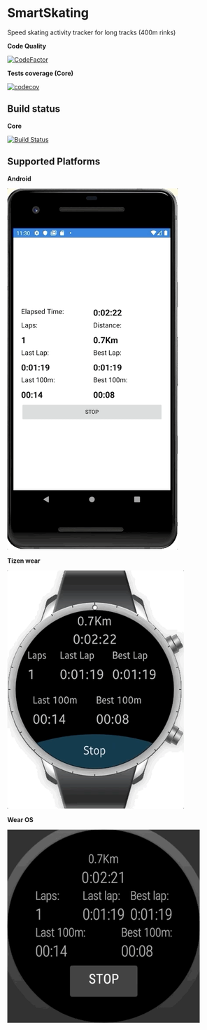 # SmartSkating
Speed skating activity tracker for long tracks (400m rinks)

**Code Quality**

[![CodeFactor](https://www.codefactor.io/repository/github/anton-makarevich/smartskating/badge)](https://www.codefactor.io/repository/github/anton-makarevich/smartskating)

**Tests coverage (Core)**

[![codecov](https://codecov.io/gh/anton-makarevich/SmartSkating/branch/develop/graph/badge.svg)](https://codecov.io/gh/anton-makarevich/SmartSkating)

## Build status ##
**Core**

[![Build Status](https://dev.azure.com/antonmakarevich/SmartSkating/_apis/build/status/SmartSkating.Tests?branchName=develop)](https://dev.azure.com/antonmakarevich/SmartSkating/_build/latest?definitionId=7&branchName=develop)

## Supported Platforms ##
**Android**

![Android](Screenshots/Android/241219.gif)

**Tizen wear**

![Tizen](Screenshots/Tizen/241219.gif)

**Wear OS**

![AndroidWear](Screenshots/WearOs/241219.gif)